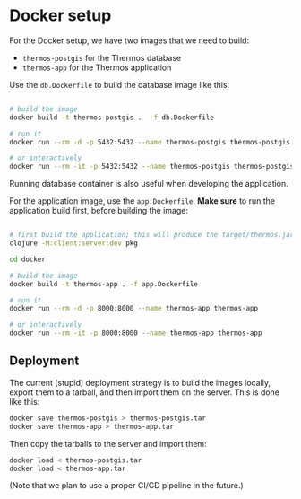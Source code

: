 # Docker setup

For the Docker setup, we have two images that we need to build:

+ `thermos-postgis` for the Thermos database
+ `thermos-app` for the Thermos application

Use the `db.Dockerfile` to build the database image like this:

```bash

# build the image
docker build -t thermos-postgis .  -f db.Dockerfile

# run it
docker run --rm -d -p 5432:5432 --name thermos-postgis thermos-postgis

# or interactively
docker run --rm -it -p 5432:5432 --name thermos-postgis thermos-postgis
````

Running database container is also useful when developing the application.

For the application image, use the `app.Dockerfile`. **Make sure** to run the 
application build first, before building the image:

```bash

# first build the application; this will produce the target/thermos.jar file
clojure -M:client:server:dev pkg

cd docker

# build the image
docker build -t thermos-app . -f app.Dockerfile

# run it
docker run --rm -d -p 8000:8000 --name thermos-app thermos-app

# or interactively
docker run --rm -it -p 8000:8000 --name thermos-app thermos-app
```


## Deployment

The current (stupid) deployment strategy is to build the images locally, export
them to a tarball, and then import them on the server. This is done like this:

```bash
docker save thermos-postgis > thermos-postgis.tar
docker save thermos-app > thermos-app.tar
```

Then copy the tarballs to the server and import them:

```bash
docker load < thermos-postgis.tar
docker load < thermos-app.tar
```

(Note that we plan to use a proper CI/CD pipeline in the future.)